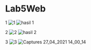 # Lab5Web
1
![1](https://user-images.githubusercontent.com/81283969/116198592-56ce6d00-a760-11eb-8a49-17c4102aa2e7.png)
![hasil 1](https://user-images.githubusercontent.com/81283969/116198630-664db600-a760-11eb-8438-90f1c22a3159.png)

2
![2](https://user-images.githubusercontent.com/81283969/116198667-72397800-a760-11eb-84e9-9c9b95908549.png)
![hasil 2](https://user-images.githubusercontent.com/81283969/116198712-7f566700-a760-11eb-930c-16288be8bdc9.png)

3
![3](https://user-images.githubusercontent.com/81283969/116198758-9006dd00-a760-11eb-9011-0335f0692967.png)
![Captures 27_04_2021 14_00_14](https://user-images.githubusercontent.com/81283969/116199129-f8ee5500-a760-11eb-8b7e-73fa279f4077.png)
